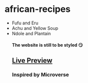 # african-recipes

<ul>
  <li>Fufu and Eru</li>
  <li>Achu and Yellow Soup</li>
  <li>Ndole and Plantain</li>

#### The website is still to be styled 😏

## <a href="https://neba-emmanuel.github.io/african-recipes/index.html">Live Preview</a> 

### Inspired by Microverse
